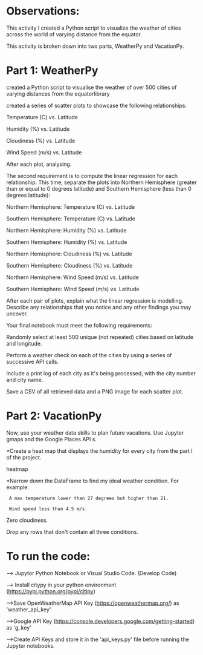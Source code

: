 # Observations:

This activity I created a Python script to visualize the weather of cities across the world of varying distance from the equator. 


This activity is broken down into two parts, WeatherPy and VacationPy.

#  Part 1: WeatherPy

created a Python script to visualise the weather of over 500 cities of varying distances from the equatorlibrary 

 created  a series of scatter plots to showcase the following relationships:

Temperature (C) vs. Latitude

Humidity (%) vs. Latitude

Cloudiness (%) vs. Latitude

Wind Speed (m/s) vs. Latitude

After each plot, analysing.

The second requirement is to compute the linear regression for each relationship. This time, separate the plots into Northern Hemisphere (greater than or equal to 0 degrees latitude) and Southern Hemisphere (less than 0 degrees latitude):

Northern Hemisphere: Temperature (C) vs. Latitude

Southern Hemisphere: Temperature (C) vs. Latitude

Northern Hemisphere: Humidity (%) vs. Latitude

Southern Hemisphere: Humidity (%) vs. Latitude

Northern Hemisphere: Cloudiness (%) vs. Latitude

Southern Hemisphere: Cloudiness (%) vs. Latitude

Northern Hemisphere: Wind Speed (m/s) vs. Latitude

Southern Hemisphere: Wind Speed (m/s) vs. Latitude

After each pair of plots, explain what the linear regression is modelling. Describe any relationships that you notice and any other findings you may uncover.

Your final notebook must meet the following requirements:

Randomly select at least 500 unique (not repeated) cities based on latitude and longitude.

Perform a weather check on each of the cities by using a series of successive API calls.

Include a print log of each city as it's being processed, with the city number and city name.

Save a CSV of all retrieved data and a PNG image for each scatter plot.

# Part 2: VacationPy

Now, use your weather data skills to plan future vacations. Use Jupyter gmaps and the Google Places API s.

*Create a heat map that displays the humidity for every city from the part I of the project.

heatmap

*Narrow down the DataFrame to find my ideal weather condition. For example:

     A max temperature lower than 27 degrees but higher than 21.

     Wind speed less than 4.5 m/s.


Zero cloudiness.

Drop any rows that don't contain all three conditions.

# To run the code:

--> Jupytor Python Notebook or Visual Studio Code. (Develop Code)

--> Install citypy in your python environment (https://pypi.python.org/pypi/citipy)

-->Save OpenWeatherMap API Key (https://openweathermap.org/) as 'weather_api_key'

-->Google API Key (https://console.developers.google.com/getting-started) as 'g_key'

-->Create API Keys and store it in the 'api_keys.py' file before running the Jupyter notebooks.


